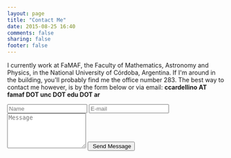 ```yaml
---
layout: page
title: "Contact Me"
date: 2015-08-25 16:40
comments: false
sharing: false
footer: false
---
```


I currently work at FaMAF, the Faculty of Mathematics, Astronomy and Physics, in
the National University of Córdoba, Argentina. If I'm around in the building,
you'll probably find me the office number 283. The best way to contact me
however, is by the form below or via email: **ccardellino AT famaf DOT unc
DOT edu DOT ar**

<div class="signup">
  <form id="contact-form"
    action="//formspree.io/ccardellino@famaf.unc.edu.ar" role="form"
    method="post">
    <input name="name" placeholder="Name" type="text" class="form-control">
    <input name="_replyto" type="email" placeholder="E-mail"
    class="form-control">
    <textarea name="body" placeholder="Message" rows="5"
    class="form-control" rows="5"></textarea>
    <button id="send-button" type="submit" class="btn">
      <i class="fa fa-envelope-o"></i>&nbsp;Send
    Message</button>
  </form>
</div>
